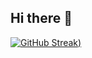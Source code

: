 ## Hi there 👋

[![GitHub Streak](https://streak-stats.demolab.com/?user=VictorHerdz10&theme=dark&hide_border=true&border_radius=10&locale=es))](https://git.io/streak-stats)
<!--
**VictorHerdz10/VictorHerdz10** is a ✨ _special_ ✨ repository because its `README.md` (this file) appears on your GitHub profile.

Here are some ideas to get you started:

- 🔭 I’m currently working on ...
- 🌱 I’m currently learning ...
- 👯 I’m looking to collaborate on ...
- 🤔 I’m looking for help with ...
- 💬 Ask me about ...
- 📫 How to reach me: ...
- 😄 Pronouns: ...
- ⚡ Fun fact: ...
-->
